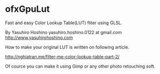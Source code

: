 # ofxGpuLut

Fast and easy Color Lookup Table(LUT) fliter using GLSL. 

By Yasuhiro Hoshino
yasuhiro.hoshino.0122 at gmail.com
http://www.yasuhirohoshino.com

How to make your original LUT is written on following article.

<a href = "http://nghiatran.me/filter-me-color-lookup-table-part-2/">
http://nghiatran.me/filter-me-color-lookup-table-part-2/
</a>

Of cource you can make it using Gimp or any other photo retouching soft.
